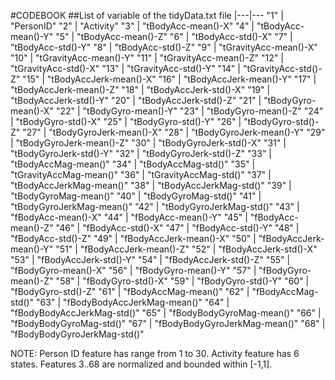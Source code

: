 #CODEBOOK
##List of variable of the tidyData.txt file
|---|---
"1" | "PersonID"
"2" | "Activity"
"3" | "tBodyAcc-mean()-X"
"4" | "tBodyAcc-mean()-Y"
"5" | "tBodyAcc-mean()-Z"
"6" | "tBodyAcc-std()-X"
"7" | "tBodyAcc-std()-Y"
"8" | "tBodyAcc-std()-Z"
"9" | "tGravityAcc-mean()-X"
"10" | "tGravityAcc-mean()-Y"
"11" | "tGravityAcc-mean()-Z"
"12" | "tGravityAcc-std()-X"
"13" | "tGravityAcc-std()-Y"
"14" | "tGravityAcc-std()-Z"
"15" | "tBodyAccJerk-mean()-X"
"16" | "tBodyAccJerk-mean()-Y"
"17" | "tBodyAccJerk-mean()-Z"
"18" | "tBodyAccJerk-std()-X"
"19" | "tBodyAccJerk-std()-Y"
"20" | "tBodyAccJerk-std()-Z"
"21" | "tBodyGyro-mean()-X"
"22" | "tBodyGyro-mean()-Y"
"23" | "tBodyGyro-mean()-Z"
"24" | "tBodyGyro-std()-X"
"25" | "tBodyGyro-std()-Y"
"26" | "tBodyGyro-std()-Z"
"27" | "tBodyGyroJerk-mean()-X"
"28" | "tBodyGyroJerk-mean()-Y"
"29" | "tBodyGyroJerk-mean()-Z"
"30" | "tBodyGyroJerk-std()-X"
"31" | "tBodyGyroJerk-std()-Y"
"32" | "tBodyGyroJerk-std()-Z"
"33" | "tBodyAccMag-mean()"
"34" | "tBodyAccMag-std()"
"35" | "tGravityAccMag-mean()"
"36" | "tGravityAccMag-std()"
"37" | "tBodyAccJerkMag-mean()"
"38" | "tBodyAccJerkMag-std()"
"39" | "tBodyGyroMag-mean()"
"40" | "tBodyGyroMag-std()"
"41" | "tBodyGyroJerkMag-mean()"
"42" | "tBodyGyroJerkMag-std()"
"43" | "fBodyAcc-mean()-X"
"44" | "fBodyAcc-mean()-Y"
"45" | "fBodyAcc-mean()-Z"
"46" | "fBodyAcc-std()-X"
"47" | "fBodyAcc-std()-Y"
"48" | "fBodyAcc-std()-Z"
"49" | "fBodyAccJerk-mean()-X"
"50" | "fBodyAccJerk-mean()-Y"
"51" | "fBodyAccJerk-mean()-Z"
"52" | "fBodyAccJerk-std()-X"
"53" | "fBodyAccJerk-std()-Y"
"54" | "fBodyAccJerk-std()-Z"
"55" | "fBodyGyro-mean()-X"
"56" | "fBodyGyro-mean()-Y"
"57" | "fBodyGyro-mean()-Z"
"58" | "fBodyGyro-std()-X"
"59" | "fBodyGyro-std()-Y"
"60" | "fBodyGyro-std()-Z"
"61" | "fBodyAccMag-mean()"
"62" | "fBodyAccMag-std()"
"63" | "fBodyBodyAccJerkMag-mean()"
"64" | "fBodyBodyAccJerkMag-std()"
"65" | "fBodyBodyGyroMag-mean()"
"66" | "fBodyBodyGyroMag-std()"
"67" | "fBodyBodyGyroJerkMag-mean()"
"68" | "fBodyBodyGyroJerkMag-std()"

NOTE: Person ID feature has range from 1 to 30. Activity feature has 6 states. Features 3..68 are normalized and bounded within [-1,1]. 


